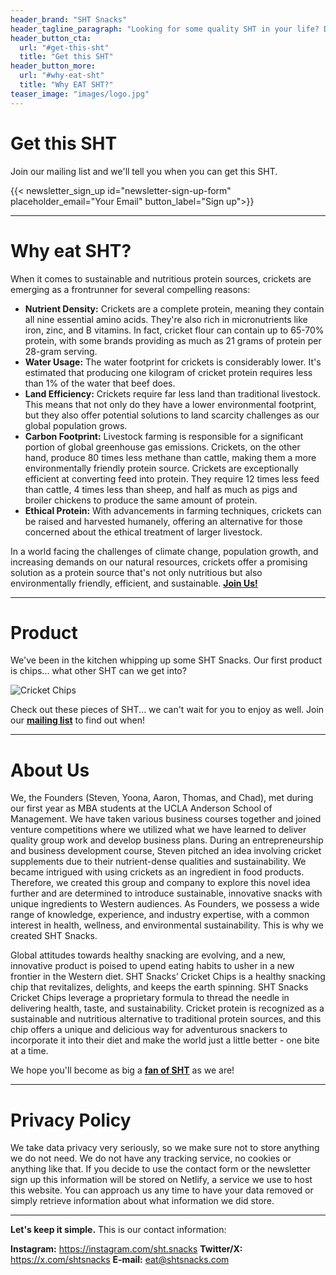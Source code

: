 ```yaml
---
header_brand: "SHT Snacks"
header_tagline_paragraph: "Looking for some quality SHT in your life? Discover SHT Snacks, where Simple isn’t boring, Honest is delicious, and Tasty does a little dance for the planet. It’s the SHT you never knew you needed!"
header_button_cta:
  url: "#get-this-sht"
  title: "Get this SHT"
header_button_more:
  url: "#why-eat-sht"
  title: "Why EAT SHT?"
teaser_image: "images/logo.jpg"
---
```


# Get this SHT

Join our mailing list and we'll tell you when you can get this SHT.

{{< newsletter_sign_up id="newsletter-sign-up-form" placeholder_email="Your Email" button_label="Sign up">}}

---

# Why eat SHT?

When it comes to sustainable and nutritious protein sources, crickets are emerging as a frontrunner for several compelling reasons:

- **Nutrient Density:** Crickets are a complete protein, meaning they contain all nine essential amino acids. They're also rich in micronutrients like iron, zinc, and B vitamins. In fact, cricket flour can contain up to 65-70% protein, with some brands providing as much as 21 grams of protein per 28-gram serving.
- **Water Usage:** The water footprint for crickets is considerably lower. It's estimated that producing one kilogram of cricket protein requires less than 1% of the water that beef does.
- **Land Efficiency:** Crickets require far less land than traditional livestock. This means that not only do they have a lower environmental footprint, but they also offer potential solutions to land scarcity challenges as our global population grows.
- **Carbon Footprint:** Livestock farming is responsible for a significant portion of global greenhouse gas emissions. Crickets, on the other hand, produce 80 times less methane than cattle, making them a more environmentally friendly protein source. Crickets are exceptionally efficient at converting feed into protein. They require 12 times less feed than cattle, 4 times less than sheep, and half as much as pigs and broiler chickens to produce the same amount of protein.
- **Ethical Protein:** With advancements in farming techniques, crickets can be raised and harvested humanely, offering an alternative for those concerned about the ethical treatment of larger livestock.

In a world facing the challenges of climate change, population growth, and increasing demands on our natural resources, crickets offer a promising solution as a protein source that's not only nutritious but also environmentally friendly, efficient, and sustainable. **[Join Us!](#get-this-sht)**

---

# Product

We've been in the kitchen whipping up some SHT Snacks. Our first product is chips... what other SHT can we get into?

![Cricket Chips](images/product.jpg)

Check out these pieces of SHT... we can't wait for you to enjoy as well. Join our **[mailing list](#get-this-sht)** to find out when!

---
# About Us

We, the Founders (Steven, Yoona, Aaron, Thomas, and Chad), met during our first year as MBA students at the UCLA Anderson School of Management. We have taken various business courses together and joined venture competitions where we utilized what we have learned to deliver quality group work and develop business plans. During an entrepreneurship and business development course, Steven pitched an idea involving cricket supplements due to their nutrient-dense qualities and sustainability. We became intrigued with using crickets as an ingredient in food products. Therefore, we created this group and company to explore this novel idea further and are determined to introduce sustainable, innovative snacks with unique ingredients to Western audiences. As Founders, we possess a wide range of knowledge, experience, and industry expertise, with a common interest in health, wellness, and environmental sustainability. This is why we created SHT Snacks.

Global attitudes towards healthy snacking are evolving, and a new, innovative product is poised to upend eating habits to usher in a new frontier in the Western diet. SHT Snacks’ Cricket Chips is a healthy snacking chip that revitalizes, delights, and keeps the earth spinning. SHT Snacks Cricket Chips leverage a proprietary formula to thread the needle in delivering health, taste, and sustainability. Cricket protein is recognized as a sustainable and nutritious alternative to traditional protein sources, and this chip offers a unique and delicious way for adventurous snackers to incorporate it into their diet and make the world just a little better - one bite at a time.

We hope you'll become as big a **[fan of SHT](#get-this-sht)** as we are!

---

# Privacy Policy

We take data privacy very seriously, so we make sure not to store anything we do not need. We do not have any tracking service, no cookies or anything like that. If you decide to use the contact form or the newsletter sign up this information will be stored on Netlify, a service we use to host this website. You can approach us any time to have your data removed or simply retrieve information about what information we did store.

---

**Let's keep it simple.** This is our contact information:

**Instagram:** https://instagram.com/sht.snacks
**Twitter/X:** https://x.com/shtsnacks
**E-mail:** eat@shtsnacks.com